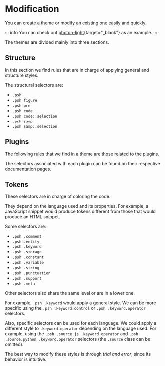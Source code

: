 # Modification

You can create a theme or modify an existing one easily and quickly.

::: info
You can check out [photon-light](https://github.com/photonsh/themes/blob/master/photon-light/photon-light.css){target="_blank"} as an example.
:::

The themes are divided mainly into three sections.

## Structure

In this section we find rules that are in charge of applying general and structure styles.

The structural selectors are:

* `.psh`
* `.psh figure`
* `.psh pre`
* `.psh code`
* `.psh code::selection`
* `.psh samp`
* `.psh samp::selection`

## Plugins

The following rules that we find in a theme are those related to the plugins.

The selectors associated with each plugin can be found on their respective documentation pages.

## Tokens

These selectors are in charge of coloring the code.

They depend on the language used and its properties. For example, a JavaScript snippet would produce tokens different from those that would produce an HTML snippet.

Some selectors are:

* `.psh .comment`
* `.psh .entity`
* `.psh .keyword`
* `.psh .storage`
* `.psh .constant`
* `.psh .variable`
* `.psh .string`
* `.psh .punctuation`
* `.psh .support`
* `.psh .meta`

Other selectors also share the same level or are in a lower one.

For example, `.psh .keyword` would apply a general style. We can be more specific using the `.psh .keyword.control` or `.psh .keyword.operator` selectors.

Also, specific selectors can be used for each language. We could apply a different style to `.keyword.operator` depending on the language used. For example, using the `.psh .source.js .keyword.operator` and `.psh .source.python .keyword.operator` selectors (the `.source` class can be omitted).

The best way to modify these styles is through *trial and error*, since its behavior is intuitive.
